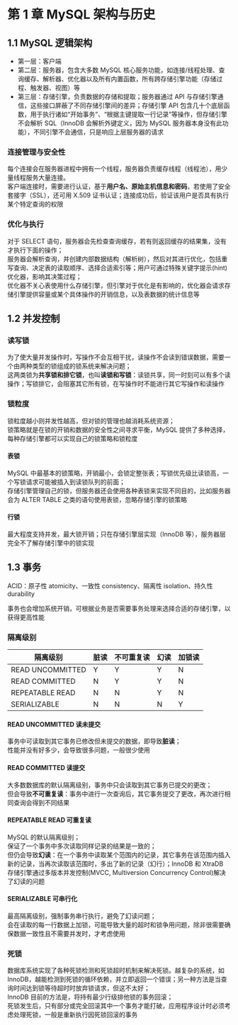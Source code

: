 # 第 1 章 MySQL 架构与历史

## 1.1 MySQL 逻辑架构

* 第一层：客户端
* 第二层：服务器，包含大多数 MySQL 核心服务功能，如连接/线程处理、查询缓存、解析器、优化器以及所有内置函数，所有跨存储引擎功能（存储过程、触发器、视图）等
* 第三层：存储引擎，负责数据的存储和提取；服务器通过 API 与存储引擎通信，这些接口屏蔽了不同存储引擎间的差异；存储引擎 API 包含几十个底层函数，用于执行诸如“开始事务”、“根据主键提取一行记录”等操作，但存储引擎不会解析 SQL（InnoDB 会解析外键定义，因为 MySQL 服务器本身没有此功能），不同引擎不会通信，只是响应上层服务器的请求

### 连接管理与安全性

每个连接会在服务器进程中拥有一个线程，服务器负责缓存线程（线程池），用少量线程服务大量连接。  
客户端连接时，需要进行认证，基于**用户名、原始主机信息和密码**，若使用了安全套接字（SSL），还可用 X.509 证书认证；连接成功后，验证该用户是否具有执行某个特定查询的权限

### 优化与执行

对于 SELECT 语句，服务器会先检查查询缓存，若有则返回缓存的结果集，没有才执行下面的操作；  
服务器会解析查询，并创建内部数据结构（解析树），然后对其进行优化，包括重写查询、决定表的读取顺序、选择合适索引等；用户可通过特殊关键字提示(hint)优化器，影响其决策过程；  
优化器不关心表使用什么存储引擎，但引擎对于优化是有影响的，优化器会请求存储引擎提供容量或某个具体操作的开销信息，以及表数据的统计信息等

## 1.2 并发控制

### 读写锁

为了使大量并发操作时，写操作不会互相干扰，读操作不会读到错误数据，需要一个由两种类型的锁组成的锁系统来解决问题；  
这两类锁为**共享锁和排它锁**，也叫**读锁和写锁**：读锁共享，同一时刻可以有多个读操作；写锁排它，会阻塞其它所有锁，在写操作时不能进行其它写操作和读操作

### 锁粒度

锁粒度越小则并发性越高，但对锁的管理也越消耗系统资源；  
锁策略就是在锁的开销和数据的安全性之间寻求平衡，MySQL 提供了多种选择，每种存储引擎都可以实现自己的锁策略和锁粒度

#### 表锁

MySQL 中最基本的锁策略，开销最小，会锁定整张表；写锁优先级比读锁高，一个写锁请求可能被插入到读锁队列的前面；  
存储引擎管理自己的锁，但服务器还会使用各种表锁来实现不同目的，比如服务器会为 ALTER TABLE 之类的语句使用表锁，忽略存储引擎的锁策略

#### 行锁

最大程度支持并发，最大锁开销；只在存储引擎层实现（InnoDB 等），服务器层完全不了解存储引擎中的锁实现

## 1.3 事务

ACID：原子性 atomicity、一致性 consistency、隔离性 isolation、持久性 durability

事务也会增加系统开销，可根据业务是否需要事务处理来选择合适的存储引擎，以获得更高性能

### 隔离级别

| 隔离级别         | 脏读 | 不可重复读 | 幻读 | 加锁读 |
| ---------------- | ---- | ---------- | ---- | ------ |
| READ UNCOMMITTED | Y    | Y          | Y    | N      |
| READ COMMITTED   | N    | Y          | Y    | N      |
| REPEATABLE READ  | N    | N          | Y    | N      |
| SERIALIZABLE     | N    | N          | N    | Y      |

#### READ UNCOMMITTED 读未提交

事务中可读取到其它事务已修改但未提交的数据，即导致**脏读**；  
性能并没有好多少，会导致很多问题，一般很少使用

#### READ COMMITTED 读提交

大多数数据库的默认隔离级别，事务中只会读取到其它事务已提交的更改；  
但会导致**不可重复读**：事务中进行一次查询后，其它事务提交了更改，再次进行相同查询会得到不同结果

#### REPEATABLE READ 可重复读

MySQL 的默认隔离级别；  
保证了一个事务中多次读取同样记录的结果是一致的；  
但仍会导致**幻读**：在一个事务中读取某个范围内的记录，其它事务在该范围内插入新的记录，当再次读取该范围时，多出了新的记录（幻行）；InnoDB 和 XtraDB 存储引擎通过多版本并发控制(MVCC, Multiversion Concurrency Control)解决了幻读的问题

#### SERIALIZABLE 可串行化

最高隔离级别，强制事务串行执行，避免了幻读问题；  
会在读取的每一行数据上加锁，可能导致大量的超时和锁争用问题，除非很需要确保数据一致性且不需要并发时，才考虑使用

### 死锁

数据库系统实现了各种死锁检测和死锁超时机制来解决死锁。越复杂的系统，如 InnoDB，越能检测到死锁的循环依赖，并立即返回一个错误；另一种方法是当查询时间达到锁等待超时时放弃锁请求，但这不太好；  
InnoDB 目前的方法是，将持有最少行级排他锁的事务回滚；  
死锁发生后，只有部分或完全回滚其中一个事务才能打破，应用程序设计时必须考虑处理死锁，一般是重新执行因死锁回滚的事务